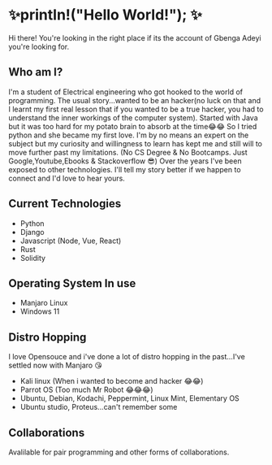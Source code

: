 # ✨println!("Hello World!"); ✨
Hi there! You're looking in the right place if its the
account of Gbenga Adeyi you're looking for.

## Who am I?
I'm a student of Electrical engineering who got hooked to
the world of programming. The usual story...wanted to be
an hacker(no luck on that and I learnt my first real lesson
that if you wanted to be a true hacker, you had to understand
the inner workings of the computer system). Started with 
Java but it was too hard for my potato brain to absorb at the time😂😂
So I tried python and she became my first love. I'm by no means
an expert on the subject but my curiosity and willingness to 
learn has kept me and still will to move further past my limitations.
(No CS Degree & No Bootcamps. Just Google,Youtube,Ebooks & Stackoverflow 😎)
Over the years I've been exposed to other technologies. I'll tell my
story better if we happen to connect and I'd love to hear yours.

## Current Technologies
- Python
- Django
- Javascript (Node, Vue, React)
- Rust
- Solidity

## Operating System In use
- Manjaro Linux
- Windows 11

## Distro Hopping
I love Opensouce and i've done a lot of distro hopping in
the past...I've settled now with Manjaro 😘
- Kali linux (When i wanted to become and hacker 😂😂)
- Parrot OS (Too much Mr Robot 😂😂😂)
- Ubuntu, Debian, Kodachi, Peppermint, Linux Mint, Elementary OS
- Ubuntu studio, Proteus...can't remember some

## Collaborations
Avalilable for pair programming and other forms of collaborations.
